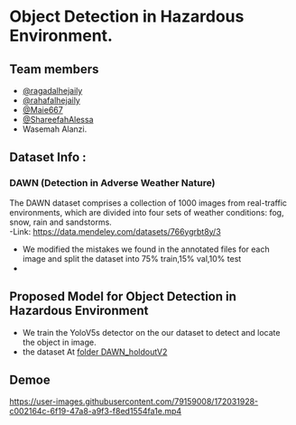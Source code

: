 # Object Detection in Hazardous Environment.
## Team members
- [@ragadalhejaily](https://www.github.com/ragadalhejaily)
- [@rahafalhejaily](https://www.github.com/rahafalhejaily)
- [@Maie667](https://www.github.com/Maie667)
- [@ShareefahAlessa](https://www.github.com/ShareefahAlessa)
-  Wasemah Alanzi.
## Dataset Info :
### DAWN (Detection in Adverse Weather Nature)
The DAWN dataset comprises a collection of 1000 images from real-traffic environments, which are divided into four sets of weather conditions: fog, snow, rain and sandstorms.  
-Link: https://data.mendeley.com/datasets/766ygrbt8y/3
- We modified the mistakes we found in the annotated files for each image and split the dataset into 75% train,15% val,10% test
- 
## Proposed Model for Object Detection in Hazardous Environment 
- We train the YoloV5s detector on the our dataset to detect and locate the object in image.
- the dataset At [folder DAWN_holdoutV2](https://drive.google.com/drive/folders/15CbWMwl-L_YFbPzjDluJBRAqmIFPnrLf?usp=sharing)
## Demoe 
https://user-images.githubusercontent.com/79159008/172031928-c002164c-6f19-47a8-a9f3-f8ed1554fa1e.mp4


##



